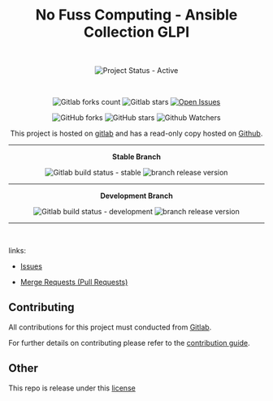 <div align="center" width="100%">


# No Fuss Computing - Ansible Collection GLPI

<br>

![Project Status - Active](https://img.shields.io/badge/Project%20Status-Active-green?logo=gitlab&style=plastic) 

<br>

![Gitlab forks count](https://img.shields.io/badge/dynamic/json?label=Forks&query=%24.forks_count&url=https%3A%2F%2Fgitlab.com%2Fapi%2Fv4%2Fprojects%2F57309262%2F&color=ff782e&logo=gitlab&style=plastic) ![Gitlab stars](https://img.shields.io/badge/dynamic/json?label=Stars&query=%24.star_count&url=https%3A%2F%2Fgitlab.com%2Fapi%2Fv4%2Fprojects%2F57309262%2F&color=ff782e&logo=gitlab&style=plastic) [![Open Issues](https://img.shields.io/badge/dynamic/json?color=ff782e&logo=gitlab&style=plastic&label=Open%20Issues&query=%24.statistics.counts.opened&url=https%3A%2F%2Fgitlab.com%2Fapi%2Fv4%2Fprojects%2F57309262%2Fissues_statistics)](https://gitlab.com/nofusscomputing/projects/ansible/collections/glpi/-/issues)



![GitHub forks](https://img.shields.io/github/forks/NofussComputing/ansible_collection_netbox?logo=github&style=plastic&color=000000&labell=Forks) ![GitHub stars](https://img.shields.io/github/stars/NofussComputing/ansible_collection_netbox?color=000000&logo=github&style=plastic) ![Github Watchers](https://img.shields.io/github/watchers/NofussComputing/ansible_collection_netbox?color=000000&label=Watchers&logo=github&style=plastic)
<br>

This project is hosted on [gitlab](https://gitlab.com/nofusscomputing/projects/ansible/collections/glpi) and has a read-only copy hosted on [Github](https://github.com/NofussComputing/ansible_collection_glpi).

----

**Stable Branch**

![Gitlab build status - stable](https://img.shields.io/badge/dynamic/json?color=ff782e&label=Build&query=0.status&url=https%3A%2F%2Fgitlab.com%2Fapi%2Fv4%2Fprojects%2F57309262%2Fpipelines%3Fref%3Dmaster&logo=gitlab&style=plastic) ![branch release version](https://img.shields.io/badge/dynamic/yaml?color=ff782e&logo=gitlab&style=plastic&label=Release&query=%24.commitizen.version&url=https%3A//gitlab.com/nofusscomputing/projects/ansible/collections/glpi%2F-%2Fraw%2Fmaster%2F.cz.yaml) 

----

**Development Branch** 

![Gitlab build status - development](https://img.shields.io/badge/dynamic/json?color=ff782e&label=Build&query=0.status&url=https%3A%2F%2Fgitlab.com%2Fapi%2Fv4%2Fprojects%2F57309262%2Fpipelines%3Fref%3Ddevelopment&logo=gitlab&style=plastic) ![branch release version](https://img.shields.io/badge/dynamic/yaml?color=ff782e&logo=gitlab&style=plastic&label=Release&query=%24.commitizen.version&url=https%3A//gitlab.com/nofusscomputing/projects/ansible/collections/glpi%2F-%2Fraw%2Fdevelopment%2F.cz.yaml)

----
<br>

</div>

links:

- [Issues](https://gitlab.com/nofusscomputing/projects/ansible/collections/glpi/-/issues)

- [Merge Requests (Pull Requests)](https://gitlab.com/nofusscomputing/projects/ansible/collections/glpi/-/merge_requests)



## Contributing
All contributions for this project must conducted from [Gitlab](https://gitlab.com/nofusscomputing/projects/ansible/collections/glpi).

For further details on contributing please refer to the [contribution guide](CONTRIBUTING.md).


## Other

This repo is release under this [license](LICENSE)

